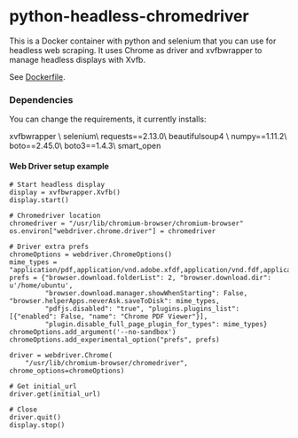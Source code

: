 # python-headless-chromedriver

This is a Docker container with python and selenium that you can use for headless web scraping. 
It uses Chrome as driver and xvfbwrapper to manage headless displays with Xvfb.

See [Dockerfile](https://github.com/rsanchezavalos/python-headless-chromedriver/blob/master/Dockerfile).

### Dependencies

You can change the requirements, it currently installs:

xvfbwrapper \\
selenium\\
requests==2.13.0\\
beautifulsoup4 \\
numpy==1.11.2\\
boto==2.45.0\\
boto3==1.4.3\\
smart_open

#### Web Driver setup example

```
# Start headless display
display = xvfbwrapper.Xvfb()
display.start()

# Chromedriver location
chromedriver = "/usr/lib/chromium-browser/chromium-browser"
os.environ["webdriver.chrome.driver"] = chromedriver

# Driver extra prefs
chromeOptions = webdriver.ChromeOptions()
mime_types = "application/pdf,application/vnd.adobe.xfdf,application/vnd.fdf,application/vnd.adobe.xdp+xml"
prefs = {"browser.download.folderList": 2, "browser.download.dir": u'/home/ubuntu',
         "browser.download.manager.showWhenStarting": False, "browser.helperApps.neverAsk.saveToDisk": mime_types,
         "pdfjs.disabled": "true", "plugins.plugins_list": [{"enabled": False, "name": "Chrome PDF Viewer"}],
         "plugin.disable_full_page_plugin_for_types": mime_types}
chromeOptions.add_argument('--no-sandbox')
chromeOptions.add_experimental_option("prefs", prefs)

driver = webdriver.Chrome(
    "/usr/lib/chromium-browser/chromedriver", chrome_options=chromeOptions)

# Get initial_url
driver.get(initial_url)

# Close
driver.quit()
display.stop()
```